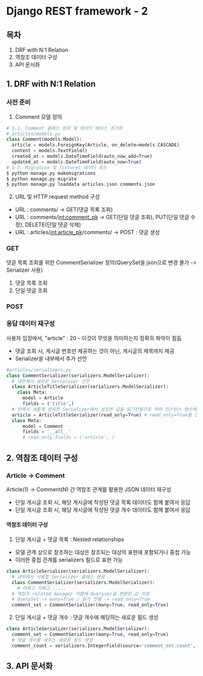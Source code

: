 # Django REST framework - 2

## 목차
1. DRF with N:1 Relation
2. 역참조 데이터 구성
3. API 문서화

## 1. DRF with N:1 Relation
### 사전 준비
1. Comment 모델 정의
```python
# 1-1. Comment 클래스 정의 및 데이터 베이스 초기화
# articles/models.py
class Comment(models.Model):
  article = models.ForeignKey(Article, on_delete=models.CASCADE)
  content = models.TextField()
  created_at = models.DateTimeField(auto_now_add=True)
  updated_at = models.DateTimeField(auto_now=True)
# 1-2. Migration 및 fixtures 데이터 로드
$ python manage.py makemigrations
$ python manage.py migrate
$ python manage.py loaddata articles.json comments.json 
```
2. URL 및 HTTP request method 구성
- URL : comments/ -> GET(댓글 목록 조회)
- URL : comments/<int:comment_pk> -> GET(단일 댓글 조회), PUT(단일 댓글 수정), DELETE(단일 댓글 삭제)
- URL : articles/<int:article_pk>/comments/ -> POST : 댓글 생성
### GET
댓글 목록 조회를 위한 CommentSerializer 정의(QuerySet을 json으로 변경 불가 -> Serializer 사용)
1. 댓글 목록 조회
2. 단일 댓글 조회
### POST
#### 

### 응답 데이터 재구성
사용자 입장에서, "article" : 20 - 이것이 무엇을 의미하는지 정확히 파악이 힘듬
- 댓글 조회 시, 게시글 번호만 제공하는 것이 아닌, 게시글의 제목까지 제공
- Serializer을 내부에서 추가 선언
```python
#articles/serializers.py
class CommentSerializer(serializers.ModelSerializer):
  # 내부에서 새로운 Serialzier 선언
  class ArticleTitleSerializer(serializers.ModelSerializer):
    class Meta:
      model = Article
      fields = ('title',)
  # 안에서 새롭게 정의한 Serializer에서 생성한 값을 읽기전용으로 하여 인스턴스 변수에 저장
  article = ArticleTitleSerializer(read_only=True) # read_only=True를 설정하지 않을 경우, 아래 Meta에서 read_only_fields 가 실행되지 않음(덮어씌워지기 때문)
  class Meta:
      model = Comment
      fields = '__all__'
      # read_only_fields = ('article', )
```
## 2. 역참조 데이터 구성
### Article -> Comment
Article(1) -> Comment(N) 간 역참조 관계를 활용한 JSON 데이터 재구성
- 단일 게시글 조회 시, 해당 게시글에 작성된 댓글 목록 데이터도 함께 붙여서 응답
- 단일 게시글 조회 시, 해당 게시글에 작성된 댓글 개수 데이터도 함께 붙여서 응답
#### 역참조 데이터 구성
1. 단일 게시글 + 댓글 목록 : Nested relationships
- 모델 관계 상으로 참조하는 대상은 참조되는 대상의 표현에 포함되거나 중첩 가능
- 이러한 중첩 관계를 serializers 필드로 표현 가능
```python
class ArticleSerializer(serializers.ModelSerializer):
  # 내부에서 사용할 Serializer 클래스 생성
  class CommentSerializer(serializers.ModelSerializer):
    # 어쩌고 저쩌고 .....
  # 역참조 related manager 이름에 Queryser을 변환한 값 저장
  # QuerySet -> many=True / 읽기 전용 -> read_only=True
  comment_set = CommentSerializer(many=True, read_only=True)
```
2. 단일 게시글 + 댓글 개수 : 댓글 개수에 해당하는 새로운 필드 생성
```python
class ArticleSerializer(serializers.ModelSerializer):
  comment_set = CommentSerializer(many=True, read_only=True)
  # 댓글 개수를 새주는 새로운 필드 생성
  comment_count = serializers.IntegerField(source='comment_set.count', read_only=True)
```
## 3. API 문서화